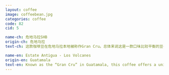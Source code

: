 ```yaml
---
layout: coffee
image: coffeebean.jpg
categories: coffee
code: 82
cid: 5

name-ch: 危地马拉SHB
origin-ch: 危地马拉
text-ch: 这款咖啡豆在危地马拉本地被称作Gran Cru。总体来说这是一款口味比较平衡的豆子。香浓的巧克力气味和干净的口感伴随着蔗糖的甜味，这绝对是一款追求”不会错“的人的最佳选择。

name-en: Estate Antigua - Los Volcanes
origin-en: Guatamala
text-en: Known as the “Gran Cru” in Guatamala, this coffee offers a unique blend of acidity, deep rich taste and a well-balanced aftertaste. This coffee has a wonderful rich chocolate aroma with a clean, heavy bodied sugar cane taste.  Lovers of rich coffee taste will enjoy this 82 Q score coffee.
---
```

